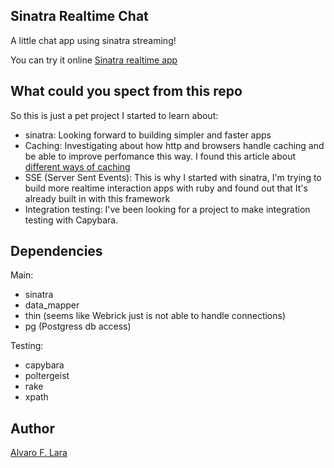 Sinatra Realtime Chat
---------------------

A little chat app using sinatra streaming!

You can try it online [Sinatra realtime app](http://sinatra-realtime-chat.herokuapp.com)

What could you spect from this repo
-----------------------------------

So this is just a pet project I started to learn about:

* sinatra: Looking forward to building simpler and faster apps
* Caching: Investigating about how http and browsers handle caching and be able to improve perfomance this way. I found this article about [different ways of caching](http://betterexplained.com/articles/how-to-optimize-your-site-with-http-caching/)
* SSE (Server Sent Events): This is why I started with sinatra, I'm trying to build more realtime interaction apps with ruby and found out that It's already built in with this framework
* Integration testing: I've been looking for a project to make integration testing with Capybara.

Dependencies
------------

Main:

* sinatra
* data_mapper
* thin (seems like Webrick just is not able to handle connections)
* pg (Postgress db access)

Testing:

* capybara
* poltergeist
* rake
* xpath

Author
------

[Alvaro F. Lara](http://alvarofernandolara.com.ar)